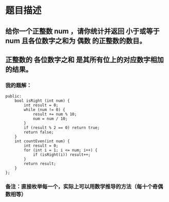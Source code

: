 # 题目描述
## 给你一个正整数 num ，请你统计并返回 小于或等于 num 且各位数字之和为 偶数 的正整数的数目。
## 正整数的 各位数字之和 是其所有位上的对应数字相加的结果。
### 我的题解：
```class Solution {
public:
    bool isRight (int num) {
        int result = 0;
        while (num != 0) {
            result += num % 10;
            num = num / 10;
        }
        if (result % 2 == 0) return true;
        return false;
    }
    int countEven(int num) {
        int result = 0;
        for (int i = 1; i <= num; i++) {
            if (isRight(i)) result++; 
        }
        return result;     
    }
};
```
### **备注**：直接枚举每一个，实际上可以用数学推导的方法（每十个奇偶数相等）